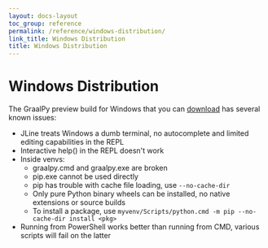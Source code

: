 ```yaml
---
layout: docs-layout
toc_group: reference
permalink: /reference/windows-distribution/
link_title: Windows Distribution
title: Windows Distribution
---
```


# Windows Distribution
The GraalPy preview build for Windows that you can [download](https://github.com/oracle/graalpython/releases/) has several known issues:

  - JLine treats Windows a dumb terminal, no autocomplete and limited editing capabilities in the REPL
  - Interactive help() in the REPL doesn't work
  - Inside venvs:
      - graalpy.cmd and graalpy.exe are broken
      - pip.exe cannot be used directly
      - pip has trouble with cache file loading, use `--no-cache-dir`
      - Only pure Python binary wheels can be installed, no native extensions or source builds
      - To install a package, use `myvenv/Scripts/python.cmd -m pip --no-cache-dir install <pkg>`
  - Running from PowerShell works better than running from CMD, various scripts will fail on the latter